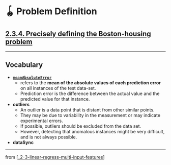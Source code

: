 # 🪀 Problem Definition

## [**2.3.4.** Precisely defining the Boston-housing problem](https://livebook.manning.com/book/deep-learning-with-javascript/chapter-2/203)

---

## **Vocabulary**

- **[`meanAbsoluteError`](https://medium.com/@ewuramaminka/mean-absolute-error-mae-machine-learning-ml-b9b4afc63077)**
  - refers to the **mean of the absolute values of each prediction error** on all instances of the test data-set.
  - Prediction error is the difference between the actual value and the predicted value for that instance.
- **outliers**
  - An outlier is a data point that is distant from other similar points.
  - They may be due to variability in the measurement or may indicate experimental errors.
  - If possible, outliers should be excluded from the data set.
  - However, detecting that anomalous instances might be very difficult, and is not always possible.
- **dataSync**

---

from [[_2-3-linear-regress-multi-input-features]]

[//begin]: # "Autogenerated link references for markdown compatibility"
[_2-3-linear-regress-multi-input-features]: _2-3-linear-regress-multi-input-features.md "🪀 Linear Regress Multi-Input Features"
[//end]: # "Autogenerated link references"
